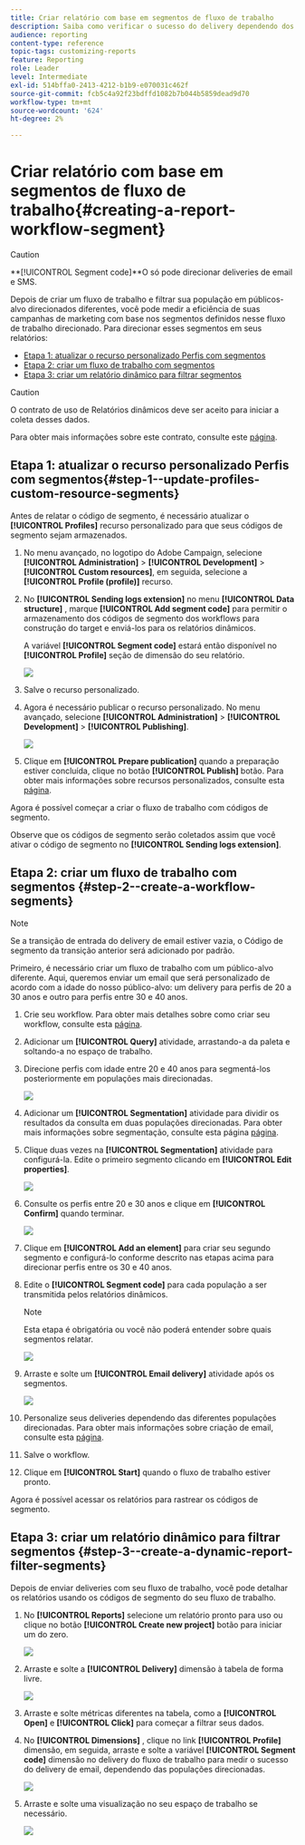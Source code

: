```yaml
---
title: Criar relatório com base em segmentos de fluxo de trabalho
description: Saiba como verificar o sucesso do delivery dependendo dos segmentos de workflows em seus relatórios.
audience: reporting
content-type: reference
topic-tags: customizing-reports
feature: Reporting
role: Leader
level: Intermediate
exl-id: 514bffa0-2413-4212-b1b9-e070031c462f
source-git-commit: fcb5c4a92f23bdffd1082b7b044b5859dead9d70
workflow-type: tm+mt
source-wordcount: '624'
ht-degree: 2%

---
```


# Criar relatório com base em segmentos de fluxo de trabalho{#creating-a-report-workflow-segment}

>[!CAUTION]
> **[!UICONTROL Segment code]**O só pode direcionar deliveries de email e SMS.

Depois de criar um fluxo de trabalho e filtrar sua população em públicos-alvo direcionados diferentes, você pode medir a eficiência de suas campanhas de marketing com base nos segmentos definidos nesse fluxo de trabalho direcionado.
Para direcionar esses segmentos em seus relatórios:

* [Etapa 1: atualizar o recurso personalizado Perfis com segmentos](#step-1--update-profiles-custom-resource-segments)
* [Etapa 2: criar um fluxo de trabalho com segmentos](#step-2--create-a-workflow-segments)
* [Etapa 3: criar um relatório dinâmico para filtrar segmentos](#step-3--create-a-dynamic-report-filter-segments)

>[!CAUTION]
>O contrato de uso de Relatórios dinâmicos deve ser aceito para iniciar a coleta desses dados.
>
>Para obter mais informações sobre este contrato, consulte este [página](../../reporting/using/about-dynamic-reports.md#dynamic-reporting-usage-agreement).

## Etapa 1: atualizar o recurso personalizado Perfis com segmentos{#step-1--update-profiles-custom-resource-segments}

Antes de relatar o código de segmento, é necessário atualizar o **[!UICONTROL Profiles]** recurso personalizado para que seus códigos de segmento sejam armazenados.

1. No menu avançado, no logotipo do Adobe Campaign, selecione **[!UICONTROL Administration]** > **[!UICONTROL Development]** > **[!UICONTROL Custom resources]**, em seguida, selecione a **[!UICONTROL Profile (profile)]** recurso.
1. No **[!UICONTROL Sending logs extension]** no menu **[!UICONTROL Data structure]** , marque **[!UICONTROL Add segment code]** para permitir o armazenamento dos códigos de segmento dos workflows para construção do target e enviá-los para os relatórios dinâmicos.

   A variável **[!UICONTROL Segment code]** estará então disponível no **[!UICONTROL Profile]** seção de dimensão do seu relatório.

   ![](assets/report_segment_4.png)

1. Salve o recurso personalizado.

1. Agora é necessário publicar o recurso personalizado.
No menu avançado, selecione **[!UICONTROL Administration]** > **[!UICONTROL Development]** > **[!UICONTROL Publishing]**.

   ![](assets/custom_profile_7.png)

1. Clique em **[!UICONTROL Prepare publication]** quando a preparação estiver concluída, clique no botão **[!UICONTROL Publish]** botão. Para obter mais informações sobre recursos personalizados, consulte esta [página](../../developing/using/updating-the-database-structure.md).

Agora é possível começar a criar o fluxo de trabalho com códigos de segmento.

Observe que os códigos de segmento serão coletados assim que você ativar o código de segmento no **[!UICONTROL Sending logs extension]**.

## Etapa 2: criar um fluxo de trabalho com segmentos {#step-2--create-a-workflow-segments}

>[!NOTE]
>Se a transição de entrada do delivery de email estiver vazia, o Código de segmento da transição anterior será adicionado por padrão.

Primeiro, é necessário criar um fluxo de trabalho com um público-alvo diferente. Aqui, queremos enviar um email que será personalizado de acordo com a idade do nosso público-alvo: um delivery para perfis de 20 a 30 anos e outro para perfis entre 30 e 40 anos.

1. Crie seu workflow. Para obter mais detalhes sobre como criar seu workflow, consulte esta [página](../../automating/using/building-a-workflow.md).

1. Adicionar um **[!UICONTROL Query]** atividade, arrastando-a da paleta e soltando-a no espaço de trabalho.

1. Direcione perfis com idade entre 20 e 40 anos para segmentá-los posteriormente em populações mais direcionadas.

   ![](assets/report_segment_1.png)

1. Adicionar um **[!UICONTROL Segmentation]** atividade para dividir os resultados da consulta em duas populações direcionadas. Para obter mais informações sobre segmentação, consulte esta página [página](../../automating/using/segmentation.md).

1. Clique duas vezes na **[!UICONTROL Segmentation]** atividade para configurá-la. Edite o primeiro segmento clicando em **[!UICONTROL Edit properties]**.

   ![](assets/report_segment_7.png)

1. Consulte os perfis entre 20 e 30 anos e clique em **[!UICONTROL Confirm]** quando terminar.

   ![](assets/report_segment_8.png)

1. Clique em **[!UICONTROL Add an element]** para criar seu segundo segmento e configurá-lo conforme descrito nas etapas acima para direcionar perfis entre os 30 e 40 anos.

1. Edite o **[!UICONTROL Segment code]** para cada população a ser transmitida pelos relatórios dinâmicos.

   >[!NOTE]
   >Esta etapa é obrigatória ou você não poderá entender sobre quais segmentos relatar.

   ![](assets/report_segment_9.png)

1. Arraste e solte um **[!UICONTROL Email delivery]** atividade após os segmentos.

   ![](assets/report_segment_3.png)

1. Personalize seus deliveries dependendo das diferentes populações direcionadas. Para obter mais informações sobre criação de email, consulte esta [página](../../designing/using/designing-content-in-adobe-campaign.md).

1. Salve o workflow.

1. Clique em **[!UICONTROL Start]** quando o fluxo de trabalho estiver pronto.

Agora é possível acessar os relatórios para rastrear os códigos de segmento.

## Etapa 3: criar um relatório dinâmico para filtrar segmentos {#step-3--create-a-dynamic-report-filter-segments}

Depois de enviar deliveries com seu fluxo de trabalho, você pode detalhar os relatórios usando os códigos de segmento do seu fluxo de trabalho.

1. No **[!UICONTROL Reports]** selecione um relatório pronto para uso ou clique no botão **[!UICONTROL Create new project]** botão para iniciar um do zero.

   ![](assets/custom_profile_18.png)
1. Arraste e solte a **[!UICONTROL Delivery]** dimensão à tabela de forma livre.

   ![](assets/report_segment_5.png)

1. Arraste e solte métricas diferentes na tabela, como a **[!UICONTROL Open]** e **[!UICONTROL Click]** para começar a filtrar seus dados.
1. No **[!UICONTROL Dimensions]** , clique no link **[!UICONTROL Profile]** dimensão, em seguida, arraste e solte a variável **[!UICONTROL Segment code]** dimensão no delivery do fluxo de trabalho para medir o sucesso do delivery de email, dependendo das populações direcionadas.

   ![](assets/report_segment_6.png)

1. Arraste e solte uma visualização no seu espaço de trabalho se necessário.

   ![](assets/report_segment_10.png)
